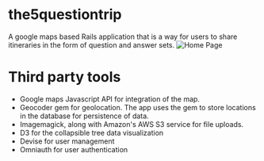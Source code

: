 # the5questiontrip
A google maps based Rails application that is a way for users to share itineraries in the form
of question and answer sets.
![Home Page]('home_page.jpg')






# Third party tools
* Google maps Javascript API for integration of the map.
* Geocoder gem for geolocation. The app uses the gem to store locations in the database for
persistence of data.
* Imagemagick, along with Amazon's AWS S3 service for file uploads.
* D3 for the collapsible tree data visualization
* Devise for user management
* Omniauth for user authentication


